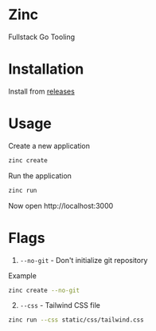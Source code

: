 # Zinc

Fullstack Go Tooling

# Installation

Install from [releases](https://github.com/gozinc/zinc/releases/latest)

# Usage

Create a new application

```bash
zinc create
```

Run the application

```bash
zinc run
```

Now open http://localhost:3000

# Flags

1. `--no-git` - Don't initialize git repository

Example

```bash
zinc create --no-git
```

2. `--css` - Tailwind CSS file

```bash
zinc run --css static/css/tailwind.css
```
